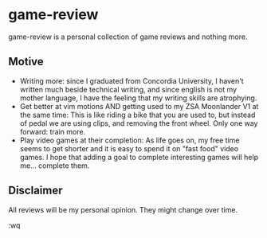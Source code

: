 # game-review

game-review is a personal collection of game reviews and nothing more.

## Motive

* Writing more: since I graduated from Concordia University, I haven't written much beside technical writing, and since english is not my mother language, I have the feeling that my writing skills are atrophying.
* Get better at vim motions AND getting used to my ZSA Moonlander V1 at the same time: This is like riding a bike that you are used to, but instead of pedal we are using clips, and removing the front wheel. Only one way forward: train more.
* Play video games at their completion: As life goes on, my free time seems to get shorter and it is easy to spend it on "fast food" video games. I hope that adding a goal to complete interesting games will help me... complete them.

## Disclaimer

All reviews will be my personal opinion. They might change over time. 

:wq
